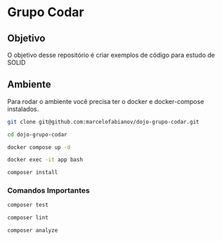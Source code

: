 # Grupo Codar

## Objetivo

O objetivo desse repositório é criar exemplos de código para estudo de SOLID

## Ambiente

Para rodar o ambiente você precisa ter o docker e docker-compose instalados.

```bash
git clone git@github.com:marcelofabianov/dojo-grupo-codar.git
```

```bash
cd dojo-grupo-codar
```

```bash
docker compose up -d
```

```bash
docker exec -it app bash
```

```bash
composer install
```

### Comandos Importantes

```bash
composer test
```

```bash
composer lint
```

```bash
composer analyze
```
